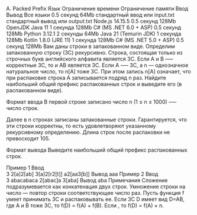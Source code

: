 A. Packed Prefix
Язык	Ограничение времени	Ограничение памяти	Ввод	Вывод
Все языки	0.5 секунд	64Mb	стандартный ввод или input.txt	стандартный вывод или output.txt
Node.js 14.15.5	0.5 секунд	128Mb
OpenJDK Java 11	1 секунда	128Mb
C# (MS .NET 6.0 + ASP)	0.5 секунд	128Mb
Python 3.12.1	2 секунды	64Mb
Java 21 (Temurin JDK)	1 секунда	128Mb
Kotlin 1.8.0 (JRE 11)	1 секунда	128Mb
C# (MS .NET 5.0 + ASP)	0.5 секунд	128Mb
Вам даны строки в запакованном виде. Определим запакованную строку (ЗС) рекурсивно. Строка, состоящая только из строчных букв английского алфавита является ЗС. Если A и B —– корректные ЗС, то и AB является ЗС. Если A —– ЗС, а n — однозначное натуральное число, то n[A] тоже ЗС. При этом запись n[A] означает, что при распаковке строка A записывается подряд n раз. Найдите наибольший общий префикс распакованных строк и выведите его (в распакованном виде).

Формат ввода
В первой строке записано число n (1 ≤ n ≤ 1000) –— число строк.

Далее в n строках записаны запакованные строки. Гарантируется, что эти строки корректны, то есть удовлетворяют указанному рекурсивному определению. Длина строк после распаковки не превосходит 105.

Формат вывода
Выведите наибольший общий префикс распакованных строк.

Пример 1
Ввод	
3
2[a]2[ab]
3[a]2[r2[t]]
a2[aa3[b]]
Вывод
aaa
Пример 2
Ввод	
3
abacabaca
2[abac]a
3[aba]
Вывод
aba
Примечания
Сложение подразумевается как конкатенация двух строк. Умножение строки на число — повтор строки соответствующее число раз. Пусть функция f умеет принимать ЗС и распаковывать ее. Если ЗС D имеет вид D=AB, где A и B тоже ЗС, то f(D) = f(A) + f(B). Если , то f(D) = f(A) × n.